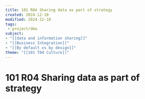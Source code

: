 ```yaml
---
title: 101 R04 Sharing data as part of strategy
created: 2024-12-10
modified: 2024-12-10
tags:
 - project/dma
subject: 
- "[[data and information sharing]]"
- "[[Business Integration]]"
- "[[By default vs by design]]"
theme: "[[101 T04 Culture]]"
---
```

# 101 R04 Sharing data as part of strategy
